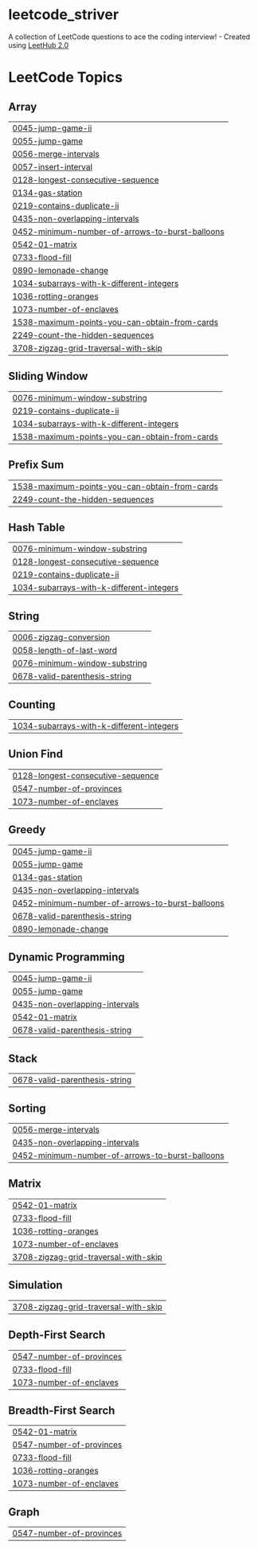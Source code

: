 # leetcode_striver
A collection of LeetCode questions to ace the coding interview! - Created using [LeetHub 2.0](https://github.com/maitreya2954/LeetHub-2.0-Firefox)

<!---LeetCode Topics Start-->
# LeetCode Topics
## Array
|  |
| ------- |
| [0045-jump-game-ii](https://github.com/AdityaAdi07/leetcode_striver/tree/master/0045-jump-game-ii) |
| [0055-jump-game](https://github.com/AdityaAdi07/leetcode_striver/tree/master/0055-jump-game) |
| [0056-merge-intervals](https://github.com/AdityaAdi07/leetcode_striver/tree/master/0056-merge-intervals) |
| [0057-insert-interval](https://github.com/AdityaAdi07/leetcode_striver/tree/master/0057-insert-interval) |
| [0128-longest-consecutive-sequence](https://github.com/AdityaAdi07/leetcode_striver/tree/master/0128-longest-consecutive-sequence) |
| [0134-gas-station](https://github.com/AdityaAdi07/leetcode_striver/tree/master/0134-gas-station) |
| [0219-contains-duplicate-ii](https://github.com/AdityaAdi07/leetcode_striver/tree/master/0219-contains-duplicate-ii) |
| [0435-non-overlapping-intervals](https://github.com/AdityaAdi07/leetcode_striver/tree/master/0435-non-overlapping-intervals) |
| [0452-minimum-number-of-arrows-to-burst-balloons](https://github.com/AdityaAdi07/leetcode_striver/tree/master/0452-minimum-number-of-arrows-to-burst-balloons) |
| [0542-01-matrix](https://github.com/AdityaAdi07/leetcode_striver/tree/master/0542-01-matrix) |
| [0733-flood-fill](https://github.com/AdityaAdi07/leetcode_striver/tree/master/0733-flood-fill) |
| [0890-lemonade-change](https://github.com/AdityaAdi07/leetcode_striver/tree/master/0890-lemonade-change) |
| [1034-subarrays-with-k-different-integers](https://github.com/AdityaAdi07/leetcode_striver/tree/master/1034-subarrays-with-k-different-integers) |
| [1036-rotting-oranges](https://github.com/AdityaAdi07/leetcode_striver/tree/master/1036-rotting-oranges) |
| [1073-number-of-enclaves](https://github.com/AdityaAdi07/leetcode_striver/tree/master/1073-number-of-enclaves) |
| [1538-maximum-points-you-can-obtain-from-cards](https://github.com/AdityaAdi07/leetcode_striver/tree/master/1538-maximum-points-you-can-obtain-from-cards) |
| [2249-count-the-hidden-sequences](https://github.com/AdityaAdi07/leetcode_striver/tree/master/2249-count-the-hidden-sequences) |
| [3708-zigzag-grid-traversal-with-skip](https://github.com/AdityaAdi07/leetcode_striver/tree/master/3708-zigzag-grid-traversal-with-skip) |
## Sliding Window
|  |
| ------- |
| [0076-minimum-window-substring](https://github.com/AdityaAdi07/leetcode_striver/tree/master/0076-minimum-window-substring) |
| [0219-contains-duplicate-ii](https://github.com/AdityaAdi07/leetcode_striver/tree/master/0219-contains-duplicate-ii) |
| [1034-subarrays-with-k-different-integers](https://github.com/AdityaAdi07/leetcode_striver/tree/master/1034-subarrays-with-k-different-integers) |
| [1538-maximum-points-you-can-obtain-from-cards](https://github.com/AdityaAdi07/leetcode_striver/tree/master/1538-maximum-points-you-can-obtain-from-cards) |
## Prefix Sum
|  |
| ------- |
| [1538-maximum-points-you-can-obtain-from-cards](https://github.com/AdityaAdi07/leetcode_striver/tree/master/1538-maximum-points-you-can-obtain-from-cards) |
| [2249-count-the-hidden-sequences](https://github.com/AdityaAdi07/leetcode_striver/tree/master/2249-count-the-hidden-sequences) |
## Hash Table
|  |
| ------- |
| [0076-minimum-window-substring](https://github.com/AdityaAdi07/leetcode_striver/tree/master/0076-minimum-window-substring) |
| [0128-longest-consecutive-sequence](https://github.com/AdityaAdi07/leetcode_striver/tree/master/0128-longest-consecutive-sequence) |
| [0219-contains-duplicate-ii](https://github.com/AdityaAdi07/leetcode_striver/tree/master/0219-contains-duplicate-ii) |
| [1034-subarrays-with-k-different-integers](https://github.com/AdityaAdi07/leetcode_striver/tree/master/1034-subarrays-with-k-different-integers) |
## String
|  |
| ------- |
| [0006-zigzag-conversion](https://github.com/AdityaAdi07/leetcode_striver/tree/master/0006-zigzag-conversion) |
| [0058-length-of-last-word](https://github.com/AdityaAdi07/leetcode_striver/tree/master/0058-length-of-last-word) |
| [0076-minimum-window-substring](https://github.com/AdityaAdi07/leetcode_striver/tree/master/0076-minimum-window-substring) |
| [0678-valid-parenthesis-string](https://github.com/AdityaAdi07/leetcode_striver/tree/master/0678-valid-parenthesis-string) |
## Counting
|  |
| ------- |
| [1034-subarrays-with-k-different-integers](https://github.com/AdityaAdi07/leetcode_striver/tree/master/1034-subarrays-with-k-different-integers) |
## Union Find
|  |
| ------- |
| [0128-longest-consecutive-sequence](https://github.com/AdityaAdi07/leetcode_striver/tree/master/0128-longest-consecutive-sequence) |
| [0547-number-of-provinces](https://github.com/AdityaAdi07/leetcode_striver/tree/master/0547-number-of-provinces) |
| [1073-number-of-enclaves](https://github.com/AdityaAdi07/leetcode_striver/tree/master/1073-number-of-enclaves) |
## Greedy
|  |
| ------- |
| [0045-jump-game-ii](https://github.com/AdityaAdi07/leetcode_striver/tree/master/0045-jump-game-ii) |
| [0055-jump-game](https://github.com/AdityaAdi07/leetcode_striver/tree/master/0055-jump-game) |
| [0134-gas-station](https://github.com/AdityaAdi07/leetcode_striver/tree/master/0134-gas-station) |
| [0435-non-overlapping-intervals](https://github.com/AdityaAdi07/leetcode_striver/tree/master/0435-non-overlapping-intervals) |
| [0452-minimum-number-of-arrows-to-burst-balloons](https://github.com/AdityaAdi07/leetcode_striver/tree/master/0452-minimum-number-of-arrows-to-burst-balloons) |
| [0678-valid-parenthesis-string](https://github.com/AdityaAdi07/leetcode_striver/tree/master/0678-valid-parenthesis-string) |
| [0890-lemonade-change](https://github.com/AdityaAdi07/leetcode_striver/tree/master/0890-lemonade-change) |
## Dynamic Programming
|  |
| ------- |
| [0045-jump-game-ii](https://github.com/AdityaAdi07/leetcode_striver/tree/master/0045-jump-game-ii) |
| [0055-jump-game](https://github.com/AdityaAdi07/leetcode_striver/tree/master/0055-jump-game) |
| [0435-non-overlapping-intervals](https://github.com/AdityaAdi07/leetcode_striver/tree/master/0435-non-overlapping-intervals) |
| [0542-01-matrix](https://github.com/AdityaAdi07/leetcode_striver/tree/master/0542-01-matrix) |
| [0678-valid-parenthesis-string](https://github.com/AdityaAdi07/leetcode_striver/tree/master/0678-valid-parenthesis-string) |
## Stack
|  |
| ------- |
| [0678-valid-parenthesis-string](https://github.com/AdityaAdi07/leetcode_striver/tree/master/0678-valid-parenthesis-string) |
## Sorting
|  |
| ------- |
| [0056-merge-intervals](https://github.com/AdityaAdi07/leetcode_striver/tree/master/0056-merge-intervals) |
| [0435-non-overlapping-intervals](https://github.com/AdityaAdi07/leetcode_striver/tree/master/0435-non-overlapping-intervals) |
| [0452-minimum-number-of-arrows-to-burst-balloons](https://github.com/AdityaAdi07/leetcode_striver/tree/master/0452-minimum-number-of-arrows-to-burst-balloons) |
## Matrix
|  |
| ------- |
| [0542-01-matrix](https://github.com/AdityaAdi07/leetcode_striver/tree/master/0542-01-matrix) |
| [0733-flood-fill](https://github.com/AdityaAdi07/leetcode_striver/tree/master/0733-flood-fill) |
| [1036-rotting-oranges](https://github.com/AdityaAdi07/leetcode_striver/tree/master/1036-rotting-oranges) |
| [1073-number-of-enclaves](https://github.com/AdityaAdi07/leetcode_striver/tree/master/1073-number-of-enclaves) |
| [3708-zigzag-grid-traversal-with-skip](https://github.com/AdityaAdi07/leetcode_striver/tree/master/3708-zigzag-grid-traversal-with-skip) |
## Simulation
|  |
| ------- |
| [3708-zigzag-grid-traversal-with-skip](https://github.com/AdityaAdi07/leetcode_striver/tree/master/3708-zigzag-grid-traversal-with-skip) |
## Depth-First Search
|  |
| ------- |
| [0547-number-of-provinces](https://github.com/AdityaAdi07/leetcode_striver/tree/master/0547-number-of-provinces) |
| [0733-flood-fill](https://github.com/AdityaAdi07/leetcode_striver/tree/master/0733-flood-fill) |
| [1073-number-of-enclaves](https://github.com/AdityaAdi07/leetcode_striver/tree/master/1073-number-of-enclaves) |
## Breadth-First Search
|  |
| ------- |
| [0542-01-matrix](https://github.com/AdityaAdi07/leetcode_striver/tree/master/0542-01-matrix) |
| [0547-number-of-provinces](https://github.com/AdityaAdi07/leetcode_striver/tree/master/0547-number-of-provinces) |
| [0733-flood-fill](https://github.com/AdityaAdi07/leetcode_striver/tree/master/0733-flood-fill) |
| [1036-rotting-oranges](https://github.com/AdityaAdi07/leetcode_striver/tree/master/1036-rotting-oranges) |
| [1073-number-of-enclaves](https://github.com/AdityaAdi07/leetcode_striver/tree/master/1073-number-of-enclaves) |
## Graph
|  |
| ------- |
| [0547-number-of-provinces](https://github.com/AdityaAdi07/leetcode_striver/tree/master/0547-number-of-provinces) |
<!---LeetCode Topics End-->